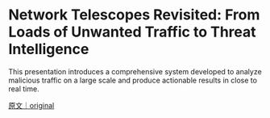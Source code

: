 
# Network Telescopes Revisited: From Loads of Unwanted Traffic to Threat Intelligence

This presentation introduces a comprehensive system developed to analyze malicious traffic on a large scale and produce actionable results in close to real time.

[原文｜original](https://insights.sei.cmu.edu/library/network-telescopes-revisited-from-loads-of-unwanted-traffic-to-threat-intelligence/)
        